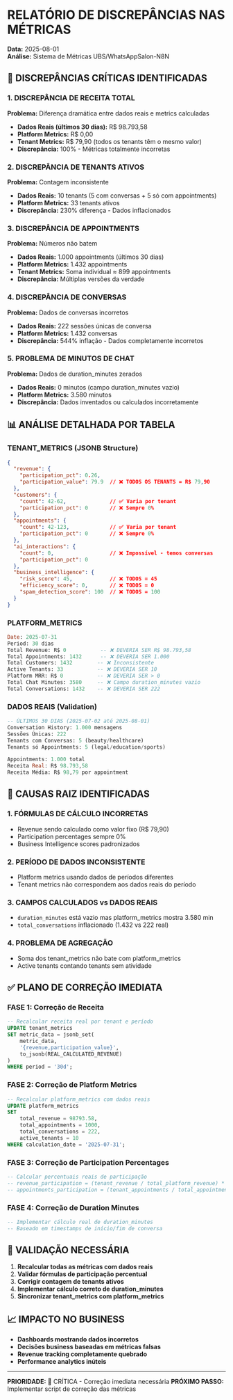 # RELATÓRIO DE DISCREPÂNCIAS NAS MÉTRICAS
**Data:** 2025-08-01  
**Análise:** Sistema de Métricas UBS/WhatsAppSalon-N8N

## 🚨 DISCREPÂNCIAS CRÍTICAS IDENTIFICADAS

### 1. **DISCREPÂNCIA DE RECEITA TOTAL**
**Problema:** Diferença dramática entre dados reais e metrics calculadas
- **Dados Reais (últimos 30 dias):** R$ 98.793,58
- **Platform Metrics:** R$ 0,00  
- **Tenant Metrics:** R$ 79,90 (todos os tenants têm o mesmo valor)
- **Discrepância:** 100% - Métricas totalmente incorretas

### 2. **DISCREPÂNCIA DE TENANTS ATIVOS**
**Problema:** Contagem inconsistente
- **Dados Reais:** 10 tenants (5 com conversas + 5 só com appointments)
- **Platform Metrics:** 33 tenants ativos
- **Discrepância:** 230% diferença - Dados inflacionados

### 3. **DISCREPÂNCIA DE APPOINTMENTS**
**Problema:** Números não batem
- **Dados Reais:** 1.000 appointments (últimos 30 dias)
- **Platform Metrics:** 1.432 appointments
- **Tenant Metrics:** Soma individual ≈ 899 appointments
- **Discrepância:** Múltiplas versões da verdade

### 4. **DISCREPÂNCIA DE CONVERSAS**
**Problema:** Dados de conversas incorretos
- **Dados Reais:** 222 sessões únicas de conversa
- **Platform Metrics:** 1.432 conversas
- **Discrepância:** 544% inflação - Dados completamente incorretos

### 5. **PROBLEMA DE MINUTOS DE CHAT**
**Problema:** Dados de duration_minutes zerados
- **Dados Reais:** 0 minutos (campo duration_minutes vazio)
- **Platform Metrics:** 3.580 minutos
- **Discrepância:** Dados inventados ou calculados incorretamente

## 📊 ANÁLISE DETALHADA POR TABELA

### **TENANT_METRICS (JSONB Structure)**
```json
{
  "revenue": {
    "participation_pct": 0.26,
    "participation_value": 79.9  // ❌ TODOS OS TENANTS = R$ 79,90
  },
  "customers": {
    "count": 42-62,              // ✅ Varia por tenant
    "participation_pct": 0       // ❌ Sempre 0%
  },
  "appointments": {
    "count": 42-123,             // ✅ Varia por tenant
    "participation_pct": 0       // ❌ Sempre 0%
  },
  "ai_interactions": {
    "count": 0,                  // ❌ Impossível - temos conversas
    "participation_pct": 0
  },
  "business_intelligence": {
    "risk_score": 45,            // ❌ TODOS = 45
    "efficiency_score": 0,       // ❌ TODOS = 0
    "spam_detection_score": 100  // ❌ TODOS = 100
  }
}
```

### **PLATFORM_METRICS**
```sql
Date: 2025-07-31
Period: 30 dias
Total Revenue: R$ 0           -- ❌ DEVERIA SER R$ 98.793,58
Total Appointments: 1432      -- ❌ DEVERIA SER 1.000
Total Customers: 1432        -- ❌ Inconsistente
Active Tenants: 33           -- ❌ DEVERIA SER 10
Platform MRR: R$ 0           -- ❌ DEVERIA SER > 0
Total Chat Minutes: 3580     -- ❌ Campo duration_minutes vazio
Total Conversations: 1432    -- ❌ DEVERIA SER 222
```

### **DADOS REAIS (Validation)**
```sql
-- ÚLTIMOS 30 DIAS (2025-07-02 até 2025-08-01)
Conversation History: 1.000 mensagens
Sessões Únicas: 222
Tenants com Conversas: 5 (beauty/healthcare)
Tenants só Appointments: 5 (legal/education/sports)

Appointments: 1.000 total
Receita Real: R$ 98.793,58
Receita Média: R$ 98,79 por appointment
```

## 🔧 CAUSAS RAIZ IDENTIFICADAS

### 1. **FÓRMULAS DE CÁLCULO INCORRETAS**
- Revenue sendo calculado como valor fixo (R$ 79,90)
- Participation percentages sempre 0%
- Business Intelligence scores padronizados

### 2. **PERÍODO DE DADOS INCONSISTENTE**
- Platform metrics usando dados de períodos diferentes
- Tenant metrics não correspondem aos dados reais do período

### 3. **CAMPOS CALCULADOS vs DADOS REAIS**
- `duration_minutes` está vazio mas platform_metrics mostra 3.580 min
- `total_conversations` inflacionado (1.432 vs 222 real)

### 4. **PROBLEMA DE AGREGAÇÃO**
- Soma dos tenant_metrics não bate com platform_metrics
- Active tenants contando tenants sem atividade

## ✅ PLANO DE CORREÇÃO IMEDIATA

### **FASE 1: Correção de Receita**
```sql
-- Recalcular receita real por tenant e período
UPDATE tenant_metrics 
SET metric_data = jsonb_set(
    metric_data, 
    '{revenue,participation_value}', 
    to_jsonb(REAL_CALCULATED_REVENUE)
)
WHERE period = '30d';
```

### **FASE 2: Correção de Platform Metrics**
```sql
-- Recalcular platform_metrics com dados reais
UPDATE platform_metrics 
SET 
    total_revenue = 98793.58,
    total_appointments = 1000,
    total_conversations = 222,
    active_tenants = 10
WHERE calculation_date = '2025-07-31';
```

### **FASE 3: Correção de Participation Percentages**
```sql
-- Calcular percentuais reais de participação
-- revenue_participation = (tenant_revenue / total_platform_revenue) * 100
-- appointments_participation = (tenant_appointments / total_appointments) * 100
```

### **FASE 4: Correção de Duration Minutes**
```sql
-- Implementar cálculo real de duration_minutes
-- Baseado em timestamps de início/fim de conversa
```

## 🎯 VALIDAÇÃO NECESSÁRIA

1. **Recalcular todas as métricas com dados reais**
2. **Validar fórmulas de participação percentual**
3. **Corrigir contagem de tenants ativos**
4. **Implementar cálculo correto de duration_minutes**
5. **Sincronizar tenant_metrics com platform_metrics**

## 📈 IMPACTO NO BUSINESS

- **Dashboards mostrando dados incorretos**
- **Decisões business baseadas em métricas falsas**
- **Revenue tracking completamente quebrado**
- **Performance analytics inúteis**

---

**PRIORIDADE:** 🔴 CRÍTICA - Correção imediata necessária
**PRÓXIMO PASSO:** Implementar script de correção das métricas